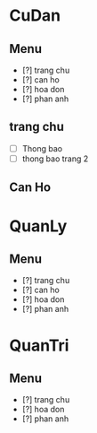 # CuDan 
## Menu 
- [?] trang chu 
- [?] can ho 
- [?] hoa don
- [?] phan anh

## trang chu 
- [ ] Thong bao
- [ ] thong bao trang 2 

## Can Ho 


# QuanLy
## Menu 
- [?] trang chu 
- [?] can ho 
- [?] hoa don
- [?] phan anh


# QuanTri 
## Menu 
- [?] trang chu 
- [?] hoa don
- [?] phan anh

